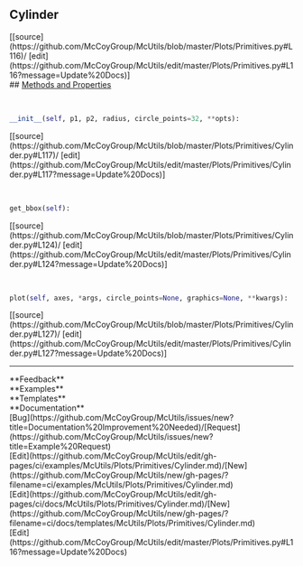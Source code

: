 ## <a id="McUtils.Plots.Primitives.Cylinder">Cylinder</a> 

<div class="docs-source-link" markdown="1">
[[source](https://github.com/McCoyGroup/McUtils/blob/master/Plots/Primitives.py#L116)/
[edit](https://github.com/McCoyGroup/McUtils/edit/master/Plots/Primitives.py#L116?message=Update%20Docs)]
</div>









<div class="collapsible-section">
 <div class="collapsible-section collapsible-section-header" markdown="1">
## <a class="collapse-link" data-toggle="collapse" href="#methods" markdown="1"> Methods and Properties</a> <a class="float-right" data-toggle="collapse" href="#methods"><i class="fa fa-chevron-down"></i></a>
 </div>
 <div class="collapsible-section collapsible-section-body collapse show" id="methods" markdown="1">
 
<a id="McUtils.Plots.Primitives.Cylinder.__init__" class="docs-object-method">&nbsp;</a> 
```python
__init__(self, p1, p2, radius, circle_points=32, **opts): 
```
<div class="docs-source-link" markdown="1">
[[source](https://github.com/McCoyGroup/McUtils/blob/master/Plots/Primitives/Cylinder.py#L117)/
[edit](https://github.com/McCoyGroup/McUtils/edit/master/Plots/Primitives/Cylinder.py#L117?message=Update%20Docs)]
</div>


<a id="McUtils.Plots.Primitives.Cylinder.get_bbox" class="docs-object-method">&nbsp;</a> 
```python
get_bbox(self): 
```
<div class="docs-source-link" markdown="1">
[[source](https://github.com/McCoyGroup/McUtils/blob/master/Plots/Primitives/Cylinder.py#L124)/
[edit](https://github.com/McCoyGroup/McUtils/edit/master/Plots/Primitives/Cylinder.py#L124?message=Update%20Docs)]
</div>


<a id="McUtils.Plots.Primitives.Cylinder.plot" class="docs-object-method">&nbsp;</a> 
```python
plot(self, axes, *args, circle_points=None, graphics=None, **kwargs): 
```
<div class="docs-source-link" markdown="1">
[[source](https://github.com/McCoyGroup/McUtils/blob/master/Plots/Primitives/Cylinder.py#L127)/
[edit](https://github.com/McCoyGroup/McUtils/edit/master/Plots/Primitives/Cylinder.py#L127?message=Update%20Docs)]
</div>
 </div>
</div>












---


<div markdown="1" class="text-secondary">
<div class="container">
  <div class="row">
   <div class="col" markdown="1">
**Feedback**   
</div>
   <div class="col" markdown="1">
**Examples**   
</div>
   <div class="col" markdown="1">
**Templates**   
</div>
   <div class="col" markdown="1">
**Documentation**   
</div>
   <div class="col" markdown="1">
   
</div>
   <div class="col" markdown="1">
   
</div>
   <div class="col" markdown="1">
   
</div>
</div>
  <div class="row">
   <div class="col" markdown="1">
[Bug](https://github.com/McCoyGroup/McUtils/issues/new?title=Documentation%20Improvement%20Needed)/[Request](https://github.com/McCoyGroup/McUtils/issues/new?title=Example%20Request)   
</div>
   <div class="col" markdown="1">
[Edit](https://github.com/McCoyGroup/McUtils/edit/gh-pages/ci/examples/McUtils/Plots/Primitives/Cylinder.md)/[New](https://github.com/McCoyGroup/McUtils/new/gh-pages/?filename=ci/examples/McUtils/Plots/Primitives/Cylinder.md)   
</div>
   <div class="col" markdown="1">
[Edit](https://github.com/McCoyGroup/McUtils/edit/gh-pages/ci/docs/McUtils/Plots/Primitives/Cylinder.md)/[New](https://github.com/McCoyGroup/McUtils/new/gh-pages/?filename=ci/docs/templates/McUtils/Plots/Primitives/Cylinder.md)   
</div>
   <div class="col" markdown="1">
[Edit](https://github.com/McCoyGroup/McUtils/edit/master/Plots/Primitives.py#L116?message=Update%20Docs)   
</div>
   <div class="col" markdown="1">
   
</div>
   <div class="col" markdown="1">
   
</div>
   <div class="col" markdown="1">
   
</div>
</div>
</div>
</div>